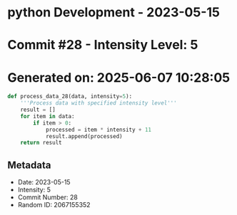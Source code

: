 ﻿# python Development - 2023-05-15
# Commit #28 - Intensity Level: 5
# Generated on: 2025-06-07 10:28:05
```python
def process_data_28(data, intensity=5):
    '''Process data with specified intensity level'''
    result = []
    for item in data:
        if item > 0:
            processed = item * intensity + 11
            result.append(processed)
    return result
```
## Metadata
- Date: 2023-05-15
- Intensity: 5
- Commit Number: 28
- Random ID: 2067155352
